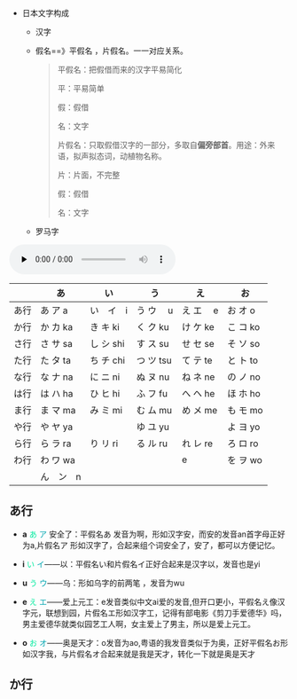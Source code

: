 

- 日本文字构成

  - 汉字

  - 假名==》平假名 ，片假名。一一对应关系。

    > 平假名：把假借而来的汉字平易简化
    >
    > 平：平易简单
    >
    > 假：假借
    >
    > 名：文字
    >
    > 片假名：只取假借汉字的一部分，多取自**偏旁部首**。用途：外来语，拟声拟态词，动植物名称。
    >
    > 片：片面，不完整
    >
    > 假：假借
    >
    > 名：文字

  - 罗马字

<audio id="audio" controls="" preload="none">
      <source id="mp3" src="../data/日语五十音歌.mp3">
</audio>

|      | あ        | い        | う         | え        | お       |
| ---- | --------- | --------- | ---------- | --------- | -------- |
| あ行 | あ ア a   | い　イ　i | う ウ 　u  | え エ 　e | お オ o  |
| か行 | か カ ka  | き キ ki  | く ク ku   | け ケ ke  | こ コ ko |
| さ行 | さ サ sa  | し シ shi | す ス su   | せ セ se  | そ ソ so |
| た行 | た タ ta  | ち チ chi | つ  ツ tsu | て テ te  | と ト to |
| な行 | な ナ na  | に ニ ni  | ぬ ヌ nu   | ね ネ ne  | の ノ no |
| は行 | は ハ ha  | ひ ヒ hi  | ふ フ fu   | へ ヘ he  | ほ ホ ho |
| ま行 | ま マ ma  | み ミ mi  | む ム mu   | め メ me  | も モ mo |
| や行 | や ヤ ya  |           | ゆ ユ yu   |           | よ ヨ yo |
| ら行 | ら ラ ra  | り リ ri  | る ル ru   | れ レ re  | ろ ロ ro |
| わ行 | わ ワ wa  |           |            | e         | を ヲ wo |
|      | ん　ン　n |           |            |           |          |

## あ行

- **a** <font color='\#3ebf9f'>あ</font> <font color=\#6a68b0>ア</font> 安全了：平假名あ 发音为啊，形如汉字安，而安的发音an首字母正好为a,片假名ア 形如汉字了，合起来组个词安全了，安了，都可以方便记忆。

- **i** <font color='\#3ebf9f'>い</font> <font color=\#6a68b0>イ</font>——以：平假名い和片假名イ正好合起来是汉字以，发音也是yi

- **u** <font color='\#3ebf9f'>う</font> <font color=\#6a68b0>ウ</font>——乌：形如乌字的前两笔 ，发音为wu

- **e** <font color='\#3ebf9f'>え</font> <font color=\#6a68b0>エ</font>——爱上元工：e发音类似中文ai爱的发音,但开口更小，平假名え像汉字元，联想到园，片假名エ形如汉字工，记得有部电影《剪刀手爱德华》吗，男主爱德华就类似园艺工人啊，女主爱上了男主，所以是爱上元工。

- **o** <font color='\#3ebf9f'>お</font> <font color=\#6a68b0>オ</font>——奥是天才：o发音为ao,粤语的我发音类似于为奥，正好平假名お形如汉字我，与片假名オ合起来就是我是天才，转化一下就是奥是天才

## か行

